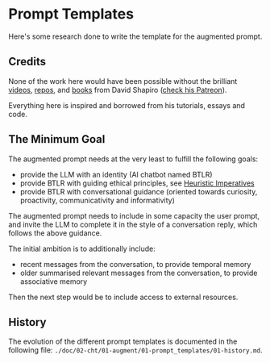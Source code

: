 # Prompt Templates

Here's some research done to write the template for the augmented prompt.

## Credits

None of the work here would have been possible without the brilliant
[videos](https://www.youtube.com/@DavidShapiroAutomator),
[repos](https://github.com/daveshap),
and [books](https://github.com/daveshap?tab=repositories&q=book)
from David Shapiro ([check his Patreon](https://www.patreon.com/daveshap)).

Everything here is inspired and borrowed from his tutorials, essays and code.

## The Minimum Goal

The augmented prompt needs at the very least to fulfill the following goals:

* provide the LLM with an identity
  (AI chatbot named BTLR)
* provide BTLR with guiding ethical principles,
  see [Heuristic Imperatives](https://github.com/daveshap/HeuristicImperatives)
* provide BTLR with conversational guidance
  (oriented towards curiosity, proactivity, communicativity and informativity)

The augmented prompt needs to include in some capacity the user prompt,
and invite the LLM to complete it in the style of a conversation reply,
which follows the above guidance.

The initial ambition is to additionally include:

* recent messages from the conversation,
  to provide temporal memory
* older summarised relevant messages from the conversation,
  to provide associative memory

Then the next step would be to include access to external resources.

## History

The evolution of the different prompt templates is documented in the following
file: `./doc/02-cht/01-augment/01-prompt_templates/01-history.md`.
